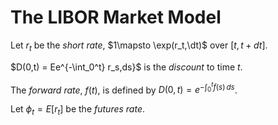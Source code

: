 # The LIBOR Market Model

Let $r_t$ be the _short rate_, $1\mapsto \exp(r_t,\dt)$ over $[t,t+dt]$.

$D(0,t) = Ee^{-\int_0^t} r_s\,ds}$ is the _discount_ to time $t$.

The _forward rate_, $f(t)$, is defined by $D(0,t) = e^{-\int_0^t f(s)\,ds}$. 

Let $\phi_t = E[r_t]$ be the _futures rate_.
